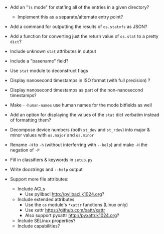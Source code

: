 - Add an "`ls` mode" for stat'ing all of the entries in a given directory?
    - Implement this as a separate/alternate entry point?
- Add a command for outputting the results of `os.statvfs` as JSON?
- Add a function for converting just the return value of `os.stat` to a pretty
  `dict`?

- Include unknown `stat` attributes in output
- Include a "basename" field?
- Use `stat` module to deconstruct flags
- Display nanosecond timestamps in ISO format (with full precision) ?
- Display nanosecond timestamps as part of the non-nanosecond timestamps?
- Make `--human-names` use human names for the mode bitfields as well
- Add an option for displaying the values of the `stat` dict verbatim instead
  of formatting them?
- Decompose device numbers (both `st_dev` and `st_rdev`) into major & minor
  values with `os.major` and `os.minor`
- Rename `-H` to `-h` (without interferring with `--help`) and make `-H` the
  negation of `-P`

- Fill in classifiers & keywords in `setup.py`
- Write docstrings and `--help` output

- Support more file attributes:
    - Include ACLs
        - Use pylibacl <http://pylibacl.k1024.org>?
    - Include extended attributes
        - Use the `os` module's `*xattr` functions (Linux only)
        - Use xattr <https://github.com/xattr/xattr>
        - Also support pyxattr <http://pyxattr.k1024.org>?
    - Include SELinux properties?
    - Include capabilities?
